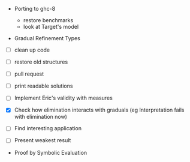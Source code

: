 - Porting to ghc-8
  - restore benchmarks
  - look at Target's model

- Gradual Refinement Types
 - [ ] clean up code
 - [ ] restore old structures
 - [ ] pull request 
 - [ ] print readable solutions 
 - [ ] Implement Eric's validity with measures 
 - [x] Check how elimination interacts with graduals (eg Interpretation fails with elimination now)
 - [ ] Find interesting application
 - [ ] Present weakest result 


- Proof by Symbolic Evaluation 
